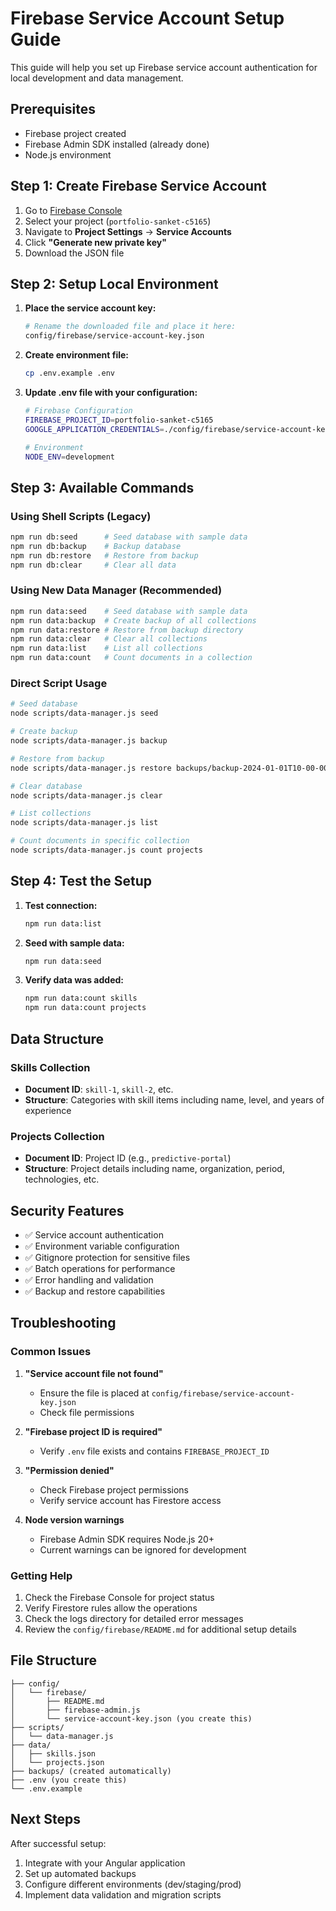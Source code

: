 # Firebase Service Account Setup Guide

This guide will help you set up Firebase service account authentication for local development and data management.

## Prerequisites

- Firebase project created
- Firebase Admin SDK installed (already done)
- Node.js environment

## Step 1: Create Firebase Service Account

1. Go to [Firebase Console](https://console.firebase.google.com/)
2. Select your project (`portfolio-sanket-c5165`)
3. Navigate to **Project Settings** → **Service Accounts**
4. Click **"Generate new private key"**
5. Download the JSON file

## Step 2: Setup Local Environment

1. **Place the service account key:**
   ```bash
   # Rename the downloaded file and place it here:
   config/firebase/service-account-key.json
   ```

2. **Create environment file:**
   ```bash
   cp .env.example .env
   ```

3. **Update .env file with your configuration:**
   ```bash
   # Firebase Configuration
   FIREBASE_PROJECT_ID=portfolio-sanket-c5165
   GOOGLE_APPLICATION_CREDENTIALS=./config/firebase/service-account-key.json
   
   # Environment
   NODE_ENV=development
   ```

## Step 3: Available Commands

### Using Shell Scripts (Legacy)
```bash
npm run db:seed      # Seed database with sample data
npm run db:backup    # Backup database
npm run db:restore   # Restore from backup
npm run db:clear     # Clear all data
```

### Using New Data Manager (Recommended)
```bash
npm run data:seed    # Seed database with sample data
npm run data:backup  # Create backup of all collections
npm run data:restore # Restore from backup directory
npm run data:clear   # Clear all collections
npm run data:list    # List all collections
npm run data:count   # Count documents in a collection
```

### Direct Script Usage
```bash
# Seed database
node scripts/data-manager.js seed

# Create backup
node scripts/data-manager.js backup

# Restore from backup
node scripts/data-manager.js restore backups/backup-2024-01-01T10-00-00-000Z

# Clear database
node scripts/data-manager.js clear

# List collections
node scripts/data-manager.js list

# Count documents in specific collection
node scripts/data-manager.js count projects
```

## Step 4: Test the Setup

1. **Test connection:**
   ```bash
   npm run data:list
   ```

2. **Seed with sample data:**
   ```bash
   npm run data:seed
   ```

3. **Verify data was added:**
   ```bash
   npm run data:count skills
   npm run data:count projects
   ```

## Data Structure

### Skills Collection
- **Document ID**: `skill-1`, `skill-2`, etc.
- **Structure**: Categories with skill items including name, level, and years of experience

### Projects Collection
- **Document ID**: Project ID (e.g., `predictive-portal`)
- **Structure**: Project details including name, organization, period, technologies, etc.

## Security Features

- ✅ Service account authentication
- ✅ Environment variable configuration
- ✅ Gitignore protection for sensitive files
- ✅ Batch operations for performance
- ✅ Error handling and validation
- ✅ Backup and restore capabilities

## Troubleshooting

### Common Issues

1. **"Service account file not found"**
   - Ensure the file is placed at `config/firebase/service-account-key.json`
   - Check file permissions

2. **"Firebase project ID is required"**
   - Verify `.env` file exists and contains `FIREBASE_PROJECT_ID`

3. **"Permission denied"**
   - Check Firebase project permissions
   - Verify service account has Firestore access

4. **Node version warnings**
   - Firebase Admin SDK requires Node.js 20+
   - Current warnings can be ignored for development

### Getting Help

1. Check the Firebase Console for project status
2. Verify Firestore rules allow the operations
3. Check the logs directory for detailed error messages
4. Review the `config/firebase/README.md` for additional setup details

## File Structure

```
├── config/
│   └── firebase/
│       ├── README.md
│       ├── firebase-admin.js
│       └── service-account-key.json (you create this)
├── scripts/
│   └── data-manager.js
├── data/
│   ├── skills.json
│   └── projects.json
├── backups/ (created automatically)
├── .env (you create this)
└── .env.example
```

## Next Steps

After successful setup:
1. Integrate with your Angular application
2. Set up automated backups
3. Configure different environments (dev/staging/prod)
4. Implement data validation and migration scripts